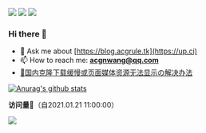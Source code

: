 <!-- [![FOSSA Status](https://app.fossa.com/api/projects/git%2Bgithub.com%2FGamerNoTitle%2FValine-Magic.svg?type=shield)]
(https://app.fossa.com/projects/git%2Bgithub.com%2FGamerNoTitle%2FValine-Magic?ref=badge_shield) -->
![](https://img.shields.io/github/last-commit/acgnwang/acgnwang?style=for-the-badge) 
![](https://img.shields.io/github/repo-size/acgnwang/acgnwang?style=for-the-badge) 
![](https://data.jsdelivr.com/v1/package/gh/acgnwang/acgnwang/badge)

### Hi there 👋
- 💬 Ask me about [https://blog.acgrule.tk](https://up.ci)
- 📫 How to reach me: **acgnwang@qq.com**
- [🤔国内克隆下载缓慢或页面媒体资源无法显示の解决办法](https://www.cnblogs.com/chainsR/p/14191189.html)

[![Anurag's github stats](https://github-readme-stats.vercel.app/api?username=acgnwang)](https://github.com/acgnwang/acgnwang)

**访问量🤔**（自2021.01.21 11:00:00）

![](https://count.getloli.com/get/@acgnwang@acgnwang?theme=gelbooru)
<!--
- 😄 Pronouns: ...
- ⚡ Fun fact: ...
- 🔭 I’m currently working on ...
- 🌱 I’m currently learning ...
- 👯 I’m looking to collaborate on ...
- 🤔 I’m looking for help with ...
<p align="left"><img src="https://devicons.github.io/devicon/devicon.git/icons/docker/docker-original-wordmark.svg" alt="docker" width="20" height="20"/> <img src="https://devicons.github.io/devicon/devicon.git/icons/go/go-original.svg" alt="go" width="20" height="20"/> <img src="https://devicons.github.io/devicon/devicon.git/icons/java/java-original-wordmark.svg" alt="java" width="20" height="20"/> <img src="https://devicons.github.io/devicon/devicon.git/icons/javascript/javascript-original.svg" alt="javascript" width="20" height="20"/> <img src="https://devicons.github.io/devicon/devicon.git/icons/mysql/mysql-original-wordmark.svg" alt="mysql" width="20" height="20"/> <img src="https://devicons.github.io/devicon/devicon.git/icons/redis/redis-original-wordmark.svg" alt="redis" width="20" height="20"/> <img src="https://devicons.github.io/devicon/devicon.git/icons/linux/linux-original.svg" alt="linux" width="20" height="20"/></p>
-->
